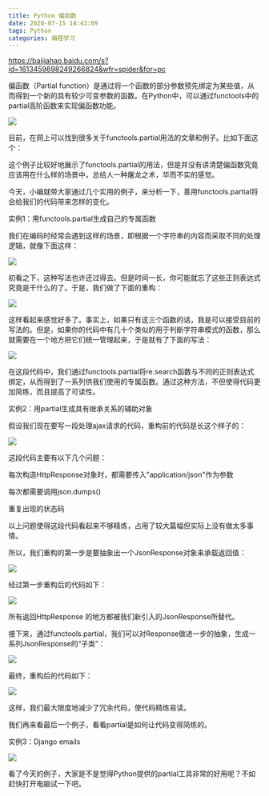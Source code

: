 ```yaml
---
title: Python 偏函数
date: 2020-07-15 14:43:09
tags: Python
categories: 编程学习
---
```


https://baijiahao.baidu.com/s?id=1613459698249266824&wfr=spider&for=pc

偏函数（Partial function）是通过将一个函数的部分参数预先绑定为某些值，从而得到一个新的具有较少可变参数的函数。在Python中，可以通过functools中的partial高阶函数来实现偏函数功能。

![](https://ss2.baidu.com/6ONYsjip0QIZ8tyhnq/it/u=2495948681,1851434534&fm=173&app=25&f=JPEG?w=640&h=360&s=F21C7E8657A3D8E45A2B826E03007078)

目前，在网上可以找到很多关于functools.partial用法的文章和例子。比如下面这个：

 <!-- more -->

这个例子比较好地展示了functools.partial的用法，但是并没有讲清楚偏函数究竟应该用在什么样的场景中，总给人一种屠龙之术，华而不实的感觉。

今天，小编就带大家通过几个实用的例子，来分析一下，善用functools.partial将会给我们的代码带来怎样的变化。

实例1：用functools.partial生成自己的专属函数

我们在编码时经常会遇到这样的场景，即根据一个字符串的内容而采取不同的处理逻辑，就像下面这样：

![](https://ss2.baidu.com/6ONYsjip0QIZ8tyhnq/it/u=627977678,4143844896&fm=173&app=25&f=JPEG?w=640&h=187&s=FD9CED1A9BE44D031A6440DE0000C0B2)

初看之下，这种写法也许还过得去。但是时间一长，你可能就忘了这些正则表达式究竟是干什么的了。于是，我们做了下面的重构：

![](https://ss2.baidu.com/6ONYsjip0QIZ8tyhnq/it/u=4134725729,877781352&fm=173&app=25&f=JPEG?w=640&h=394&s=6890ED1A591EC4CE10FC85DA000080B0)

这样看起来感觉好多了。事实上，如果只有这三个函数的话，我是可以接受目前的写法的。但是，如果你的代码中有几十个类似的用于判断字符串模式的函数，那么就需要在一个地方把它们统一管理起来，于是就有了下面的写法：

![](https://ss1.baidu.com/6ONXsjip0QIZ8tyhnq/it/u=3431265541,1855429895&fm=173&app=25&f=JPEG?w=640&h=249&s=ED8AED1A93C84D434A4528DA000050B2)

在这段代码中，我们通过functools.partial将re.search函数与不同的正则表达式绑定，从而得到了一系列供我们使用的专属函数。通过这种方法，不但使得代码更加简练，而且提高了可读性。

实例2：用partial生成具有继承关系的辅助对象

假设我们现在要写一段处理ajax请求的代码，重构前的代码是长这个样子的：

![](https://ss1.baidu.com/6ONXsjip0QIZ8tyhnq/it/u=1945502743,509136055&fm=173&app=25&f=JPEG?w=640&h=254&s=CD90ED1A9F18404350D195DA000080B1)

这段代码主要有以下几个问题：

每次构造HttpResponse对象时，都需要传入"application/json"作为参数

每次都需要调用json.dumps()

重复出现的状态码

以上问题使得这段代码看起来不够精炼，占用了较大篇幅但实际上没有做太多事情。

所以，我们重构的第一步是要抽象出一个JsonResponse对象来承载返回值：

![](https://ss1.baidu.com/6ONXsjip0QIZ8tyhnq/it/u=1171901338,1190005407&fm=173&app=25&f=JPEG?w=640&h=100)

经过第一步重构后的代码如下：

![](https://ss0.baidu.com/6ONWsjip0QIZ8tyhnq/it/u=1945544406,2844630315&fm=173&app=25&f=JPEG?w=639&h=221&s=CD92ED1A9F8048414A74A0DA0000C0B1)

所有返回HttpResponse 的地方都被我们新引入的JsonResponse所替代。

接下来，通过functools.partial，我们可以对Response做进一步的抽象，生成一系列JsonResponse的“子类”：

![](https://ss2.baidu.com/6ONYsjip0QIZ8tyhnq/it/u=3363152156,2753786029&fm=173&app=25&f=JPEG?w=640&h=174&s=CD82ED1ACD6549035EC1C9DB0000C0B0)

最终，重构后的代码如下：

![](https://ss2.baidu.com/6ONYsjip0QIZ8tyhnq/it/u=2288168420,2515930840&fm=173&app=25&f=JPEG?w=640&h=224&s=CD98ED129BF85C035A7420DA0000C0B1)

这样，我们最大限度地减少了冗余代码，使代码精炼易读。

我们再来看最后一个例子，看看partial是如何让代码变得简练的。

实例3：Django emails

![](https://ss1.baidu.com/6ONXsjip0QIZ8tyhnq/it/u=2126231191,3446601500&fm=173&app=25&f=JPEG?w=640&h=364&s=AD82ED121D9DCCCE10F90DDE0000C0B2)

看了今天的例子，大家是不是觉得Python提供的partial工具非常的好用呢？不如赶快打开电脑试一下吧。